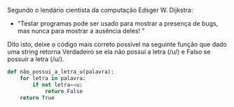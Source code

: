 Segundo o lendário cientista da computação Edsger W. Dijkstra:

* "Testar programas pode ser usado para mostrar a presença de bugs, mas nunca para mostrar a ausência deles! "

Dito isto, deixe o código mais correto possível na seguinte função que dado uma string retorna Verdadeiro se ela não possui a letra (/u/) e Falso se possuir a letra (/u/).

```py
def não_possui_a_letra_u(palavra):
    for letra in palavra:
        if not letra==u:
            return False
    return True
```